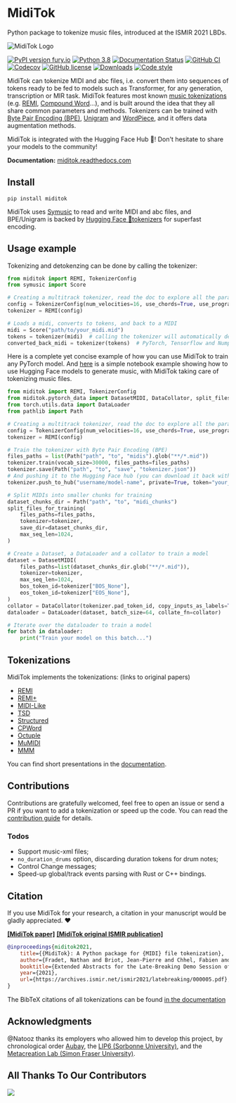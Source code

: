 # MidiTok

Python package to tokenize music files, introduced at the ISMIR 2021 LBDs.

![MidiTok Logo](docs/assets/logo.png?raw=true "")

[![PyPI version fury.io](https://badge.fury.io/py/miditok.svg)](https://pypi.python.org/pypi/miditok/)
[![Python 3.8](https://img.shields.io/badge/python-3.8+-blue.svg)](https://www.python.org/downloads/release/)
[![Documentation Status](https://readthedocs.org/projects/miditok/badge/?version=latest)](https://miditok.readthedocs.io/en/latest/?badge=latest)
[![GitHub CI](https://github.com/Natooz/MidiTok/actions/workflows/pytest.yml/badge.svg)](https://github.com/Natooz/MidiTok/actions/workflows/pytest.yml)
[![Codecov](https://img.shields.io/codecov/c/github/Natooz/MidiTok)](https://codecov.io/gh/Natooz/MidiTok)
[![GitHub license](https://img.shields.io/github/license/Natooz/MidiTok.svg)](https://github.com/Natooz/MidiTok/blob/main/LICENSE)
[![Downloads](https://static.pepy.tech/badge/miditok)](https://pepy.tech/project/MidiTok)
[![Code style](https://img.shields.io/badge/code%20style-ruff-000000.svg)](https://github.com/astral-sh/ruff)

MidiTok can tokenize MIDI and abc files, i.e. convert them into sequences of tokens ready to be fed to models such as Transformer, for any generation, transcription or MIR task.
MidiTok features most known [music tokenizations](https://miditok.readthedocs.io/en/latest/tokenizations.html) (e.g. [REMI](https://arxiv.org/abs/2002.00212), [Compound Word](https://arxiv.org/abs/2101.02402)...), and is built around the idea that they all share common parameters and methods. Tokenizers can be trained with [Byte Pair Encoding (BPE)](https://aclanthology.org/2023.emnlp-main.123/), [Unigram](https://aclanthology.org/P18-1007/) and [WordPiece](https://arxiv.org/abs/1609.08144), and it offers data augmentation methods.

MidiTok is integrated with the Hugging Face Hub 🤗! Don't hesitate to share your models to the community!

**Documentation:** [miditok.readthedocs.com](https://miditok.readthedocs.io/en/latest/index.html)

## Install

```shell
pip install miditok
```
MidiTok uses [Symusic](https://github.com/Yikai-Liao/symusic) to read and write MIDI and abc files, and BPE/Unigram is backed by [Hugging Face 🤗tokenizers](https://github.com/huggingface/tokenizers) for superfast encoding.

## Usage example

Tokenizing and detokenzing can be done by calling the tokenizer:

```python
from miditok import REMI, TokenizerConfig
from symusic import Score

# Creating a multitrack tokenizer, read the doc to explore all the parameters
config = TokenizerConfig(num_velocities=16, use_chords=True, use_programs=True)
tokenizer = REMI(config)

# Loads a midi, converts to tokens, and back to a MIDI
midi = Score("path/to/your_midi.mid")
tokens = tokenizer(midi)  # calling the tokenizer will automatically detect MIDIs, paths and tokens
converted_back_midi = tokenizer(tokens)  # PyTorch, Tensorflow and Numpy tensors are supported
```

Here is a complete yet concise example of how you can use MidiTok to train any PyTorch model. And [here](colab-notebooks/Full_Example_HuggingFace_GPT2_Transformer.ipynb) is a simple notebook example showing how to use Hugging Face models to generate music, with MidiTok taking care of tokenizing music files.

```python
from miditok import REMI, TokenizerConfig
from miditok.pytorch_data import DatasetMIDI, DataCollator, split_files_for_training
from torch.utils.data import DataLoader
from pathlib import Path

# Creating a multitrack tokenizer, read the doc to explore all the parameters
config = TokenizerConfig(num_velocities=16, use_chords=True, use_programs=True)
tokenizer = REMI(config)

# Train the tokenizer with Byte Pair Encoding (BPE)
files_paths = list(Path("path", "to", "midis").glob("**/*.mid"))
tokenizer.train(vocab_size=30000, files_paths=files_paths)
tokenizer.save(Path("path", "to", "save", "tokenizer.json"))
# And pushing it to the Hugging Face hub (you can download it back with .from_pretrained)
tokenizer.push_to_hub("username/model-name", private=True, token="your_hf_token")

# Split MIDIs into smaller chunks for training
dataset_chunks_dir = Path("path", "to", "midi_chunks")
split_files_for_training(
    files_paths=files_paths,
    tokenizer=tokenizer,
    save_dir=dataset_chunks_dir,
    max_seq_len=1024,
)

# Create a Dataset, a DataLoader and a collator to train a model
dataset = DatasetMIDI(
    files_paths=list(dataset_chunks_dir.glob("**/*.mid")),
    tokenizer=tokenizer,
    max_seq_len=1024,
    bos_token_id=tokenizer["BOS_None"],
    eos_token_id=tokenizer["EOS_None"],
)
collator = DataCollator(tokenizer.pad_token_id, copy_inputs_as_labels=True)
dataloader = DataLoader(dataset, batch_size=64, collate_fn=collator)

# Iterate over the dataloader to train a model
for batch in dataloader:
    print("Train your model on this batch...")
```

## Tokenizations

MidiTok implements the tokenizations: (links to original papers)
* [REMI](https://dl.acm.org/doi/10.1145/3394171.3413671)
* [REMI+](https://openreview.net/forum?id=NyR8OZFHw6i)
* [MIDI-Like](https://link.springer.com/article/10.1007/s00521-018-3758-9)
* [TSD](https://arxiv.org/abs/2301.11975)
* [Structured](https://arxiv.org/abs/2107.05944)
* [CPWord](https://ojs.aaai.org/index.php/AAAI/article/view/16091)
* [Octuple](https://aclanthology.org/2021.findings-acl.70)
* [MuMIDI](https://dl.acm.org/doi/10.1145/3394171.3413721)
* [MMM](https://arxiv.org/abs/2008.06048)

You can find short presentations in the [documentation](https://miditok.readthedocs.io/en/latest/tokenizations.html).

## Contributions

Contributions are gratefully welcomed, feel free to open an issue or send a PR if you want to add a tokenization or speed up the code. You can read the [contribution guide](CONTRIBUTING.md) for details.

### Todos

* Support music-xml files;
* `no_duration_drums` option, discarding duration tokens for drum notes;
* Control Change messages;
* Speed-up global/track events parsing with Rust or C++ bindings.

## Citation

If you use MidiTok for your research, a citation in your manuscript would be gladly appreciated. ❤️

[**[MidiTok paper]**](https://arxiv.org/abs/2310.17202)
[**[MidiTok original ISMIR publication]**](https://archives.ismir.net/ismir2021/latebreaking/000005.pdf)
```bibtex
@inproceedings{miditok2021,
    title={{MidiTok}: A Python package for {MIDI} file tokenization},
    author={Fradet, Nathan and Briot, Jean-Pierre and Chhel, Fabien and El Fallah Seghrouchni, Amal and Gutowski, Nicolas},
    booktitle={Extended Abstracts for the Late-Breaking Demo Session of the 22nd International Society for Music Information Retrieval Conference},
    year={2021},
    url={https://archives.ismir.net/ismir2021/latebreaking/000005.pdf},
}
```

The BibTeX citations of all tokenizations can be found [in the documentation](https://miditok.readthedocs.io/en/latest/citations.html)


## Acknowledgments

@Natooz thanks its employers who allowed him to develop this project, by chronological order [Aubay](https://blog.aubay.com/index.php/language/en/home/?lang=en), the [LIP6 (Sorbonne University)](https://www.lip6.fr/?LANG=en), and the [Metacreation Lab (Simon Fraser University)](https://www.metacreation.net).

## All Thanks To Our Contributors

<a href="https://github.com/Natooz/MidiTok/graphs/contributors">
  <img src="https://contrib.rocks/image?repo=Natooz/MidiTok" />
</a>
